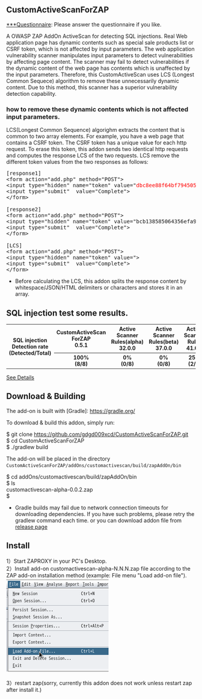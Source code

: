 ## CustomActiveScanForZAP

[***Questionnaire](https://docs.google.com/forms/d/e/1FAIpQLScwRM5w5wXzkgEbOlItzKPCu3ZJjxTac7dGo2lOtEWLCsPlhw/viewform?hl=en): Please answer the questionnaire if you like.

A OWASP ZAP AddOn ActiveScan for detecting SQL injections.
Real Web application page has dynamic contents such as special sale products list or CSRF token, which is not affected by input parameters.
The web application vulnerability scanner manipulates input parameters to detect vulnerabilities by affecting page content. 
The scanner may fail to detect vulnerabilities if the dynamic content of the web page has contents which is unaffected by the input parameters. 
Therefore, this CustomActiveScan uses LCS (Longest Common Sequece) algorithm to remove these unnecessarily dynamic content.
Due to this method, this scanner has a superior vulnerability detection capability.

### how to remove these dynamic contents which is not affected input parameters.

LCS(Longest Common Sequence) algorighm extracts the content that is common to two array elements.
For example, you have a web page that contains a CSRF token. The CSRF token has a unique value for each http request.
To erase this token, this addon sends two identical http requests and computes the response LCS of the two requests.
LCS remove the different token values ​​from the two responses as follows:
 
<PRE>
[response1]
&lt;form action="add.php" method="POST"&gt;
&lt;input type="hidden" name="token" value="<font color="red">dbc8ee88f64bf794505ef74e41d6e5a4</font>"&gt;
&lt;input type="submit"  value="Complete"&gt;
&lt;/form&gt;

[response2]
&lt;form action="add.php" method="POST"&gt;
&lt;input type="hidden" name="token" value="bcb138585064356efa927ab196cbf8ec"&gt;
&lt;input type="submit"  value="Complete"&gt;
&lt;/form&gt;

[LCS]
&lt;form action="add.php" method="POST"&gt;
&lt;input type="hidden" name="token" value="&gt;
&lt;input type="submit"  value="Complete"&gt;
&lt;/form&gt;
</PRE>
* Before calculating the LCS, this addon splits the response content by whitespace/JSON/HTML delimiters or characters and stores it in an array.

##  SQL injection test some results.
<table>
 <TR><TH ROWSPAN="2">SQL injection Detection rate<BR>(Detected/Total)</TH><TH>CustomActiveScan<BR>ForZAP <BR>0.5.1</TH><TH>Active Scanner Rules(alpha)<BR>32.0.0</TH><TH>Active Scanner Rules(beta)<BR>37.0.0</TH><TH>Active Scanner Rules<BR>41.0.0</TH><TH>Advanced SQLInjection Scanner<BR>15.0.0</TH></TR>
 <TR><TH>100%<BR>(8/8)</TH><TH>0%<BR>(0/8)</TH><TH>0%<BR>(0/8)</TH><TH>25%<BR>(2/8)</TH><TH>25%<BR>(2/8)</TH></TR>
 </table>
  
[See Details](https://github.com/gdgd009xcd/CustomActiveScanForZAP/wiki/99.1.-SQL-injection-detection-test-results-with-ActiveScan)


## Download & Building

The add-on is built with [Gradle]: https://gradle.org/  

To download & build this addon, simply run:  

$ git clone https://github.com/gdgd009xcd/CustomActiveScanForZAP.git  
$ cd CustomActiveScanForZAP  
$ ./gradlew build  

The add-on will be placed in the directory `CustomActiveScanForZAP/addOns/customactivescan/build/zapAddOn/bin`

$ cd addOns/customactivescan/build/zapAddOn/bin  
$ ls  
customactivescan-alpha-0.0.2.zap  
$  

* Gradle builds may fail due to network connection timeouts for downloading dependencies. If you have such problems, please retry the gradlew command each time. or you can download addon file from [release page](https://github.com/gdgd009xcd/CustomActiveScanForZAP/releases)

## Install

1）Start ZAPROXY in your PC's Desktop.  
2）Install add-on customactivescan-alpha-N.N.N.zap file according to the ZAP add-on installation method (example: File menu "Load add-on file").<BR>
![AddonInstall](https://raw.githubusercontent.com/gdgd009xcd/RELEASES/master/IMG/ZAP/addoninst.png)<BR>    
3）restart zap(sorry, currently this addon does not work unless restart zap after install it.)
